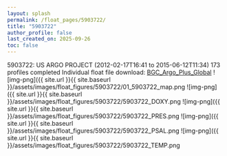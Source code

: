 ```yaml
---
layout: splash
permalink: /float_pages/5903722/
title: "5903722"
author_profile: false
last_created_on: 2025-09-26
toc: false
---
```

 
5903722: US ARGO PROJECT (2012-02-17T16:41 to 2015-06-12T11:34)
173 profiles completed
Individual float file download: [BGC_Argo_Plus_Global](https://ftp.soest.hawaii.edu/bgc_argo_plus/Individual_Floats/outliers_removed/5903722_Sprof_processed.nc)
![img-png]({{ site.url }}{{ site.baseurl }}/assets/images/float_figures/5903722/01_5903722_map.png
![img-png]({{ site.url }}{{ site.baseurl }}/assets/images/float_figures/5903722/5903722_DOXY.png
![img-png]({{ site.url }}{{ site.baseurl }}/assets/images/float_figures/5903722/5903722_PRES.png
![img-png]({{ site.url }}{{ site.baseurl }}/assets/images/float_figures/5903722/5903722_PSAL.png
![img-png]({{ site.url }}{{ site.baseurl }}/assets/images/float_figures/5903722/5903722_TEMP.png
